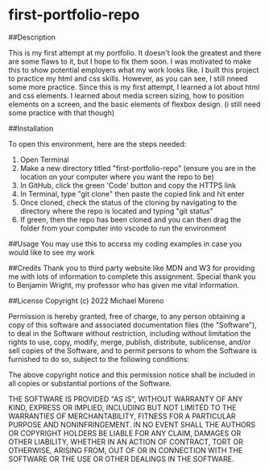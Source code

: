 # first-portfolio-repo

##Description

This is my first attempt at my portfolio. It doesn't look the greatest and there are some flaws to it, but I hope to fix them soon. I was motivated to make this to show potential employers what my work looks like. I built this project to practice my html and css skills. However, as you can see, I still nneed some more practice. Since this is my first attempt, I learned a lot about html and css elements. I learned about media screen sizing, how to position elements on a screen, and the basic elements of flexbox design. (i still need some practice with that though) 

##Installation

To open this environment, here are the steps needed:
  1. Open Terminal
  2. Make a new directory titled "first-portfolio-repo" (ensure you are in the location on your computer where you want the repo to be)
  3. In GitHub, click the green 'Code' button and copy the HTTPS link
  4. In Terminal, type "git clone" then paste the copied link and hit enter
  5. Once cloned, check the status of the cloning by navigating to the directory where the repo is located and typing "git status"
  6. If green, then the repo has been cloned and you can then drag the folder from your computer into vscode to run the environment
 
 
 ##Usage
 You may use this to access my coding examples in case you would like to see my work
 
 ##Credits 
 Thank you to third party website like MDN and W3 for providing me with lots of information to complete this assignment. Special thank you to Benjamin Wright, my professor who has given me vital information. 
 
 ##License
Copyright (c) 2022 Michael Moreno

Permission is hereby granted, free of charge, to any person obtaining a copy
of this software and associated documentation files (the "Software"), to deal
in the Software without restriction, including without limitation the rights
to use, copy, modify, merge, publish, distribute, sublicense, and/or sell
copies of the Software, and to permit persons to whom the Software is
furnished to do so, subject to the following conditions:

The above copyright notice and this permission notice shall be included in all
copies or substantial portions of the Software.

THE SOFTWARE IS PROVIDED "AS IS", WITHOUT WARRANTY OF ANY KIND, EXPRESS OR
IMPLIED, INCLUDING BUT NOT LIMITED TO THE WARRANTIES OF MERCHANTABILITY,
FITNESS FOR A PARTICULAR PURPOSE AND NONINFRINGEMENT. IN NO EVENT SHALL THE
AUTHORS OR COPYRIGHT HOLDERS BE LIABLE FOR ANY CLAIM, DAMAGES OR OTHER
LIABILITY, WHETHER IN AN ACTION OF CONTRACT, TORT OR OTHERWISE, ARISING FROM,
OUT OF OR IN CONNECTION WITH THE SOFTWARE OR THE USE OR OTHER DEALINGS IN THE
SOFTWARE.
